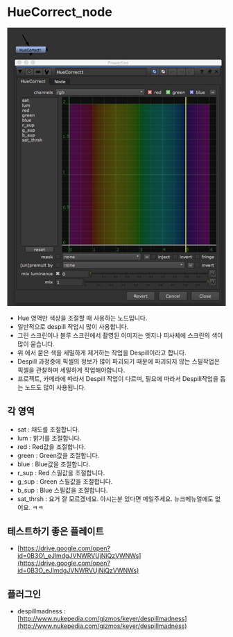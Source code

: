 # HueCorrect\_node

![](../../.gitbook/assets/huecorrect_node.png)

* Hue 영역만 색상을 조절할 때 사용하는 노드입니다.
* 일반적으로 despill 작업시 많이 사용합니다.
* 그린 스크린이나 블루 스크린에서 촬영된 이미지는 엣지나 피사체에 스크린의 색이 많이 묻습니다.
* 위 에서 묻은 색을 세밀하게 제거하는 작업을 Despill이라고 합니다.
* Despill 과정중에 픽셀의 정보가 많이 파괴되기 때문에 파괴되지 않는 스필작업은 픽셀을 관찰하며 세밀하게 작업해야합니다.
* 프로젝트, 카메라에 따라서 Despill 작업이 다르며, 필요에 따라서 Despill작업을 돕는 노드도 많이 사용됩니다.

## 각 영역

* sat : 채도를 조절합니다.
* lum : 밝기를 조절합니다.
* red : Red값을 조절합니다.
* green : Green값을 조절합니다.
* blue : Blue값을 조절합니다.
* r\_sup : Red 스필값을 조절합니다.
* g\_sup : Green 스필값을 조절합니다.
* b\_sup : Blue 스필값을 조절합니다.
* sat\_thrsh : 요거 잘 모르겠네요. 아시는분 있다면 메일주세요. 뉴크메뉴얼에도 없어요. ㅋㅋ

## 테스트하기 좋은 플레이트

* [https://drive.google.com/open?id=0B3O\_eJlmdgJVNWRVUjNiQzVWNWs](https://drive.google.com/open?id=0B3O_eJlmdgJVNWRVUjNiQzVWNWs)

## 플러그인

* despillmadness : [http://www.nukepedia.com/gizmos/keyer/despillmadness](http://www.nukepedia.com/gizmos/keyer/despillmadness)

